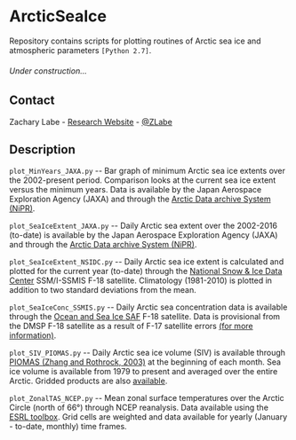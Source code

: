 # ArcticSeaIce
Repository contains scripts for plotting routines of Arctic sea ice and atmospheric parameters ```[Python 2.7]```.

###### Under construction...

## Contact
Zachary Labe - [Research Website](http://sites.uci.edu/zlabe/) - [@ZLabe](https://twitter.com/ZLabe)

## Description

`plot_MinYears_JAXA.py` --
Bar graph of minimum Arctic sea ice extents over the 2002-present period. Comparison looks at the current sea ice extent versus the minimum years. Data is available by the Japan Aerospace Exploration Agency (JAXA) and through the [Arctic Data archive System (NiPR)](https://ads.nipr.ac.jp/vishop.ver1/vishop-extent.html).

`plot_SeaIceExtent_JAXA.py` --
Daily Arctic sea extent over the 2002-2016 (to-date) is available by the Japan Aerospace Exploration Agency (JAXA) and through the [Arctic Data archive System (NiPR)](https://ads.nipr.ac.jp/vishop.ver1/vishop-extent.html).

`plot_SeaIceExtent_NSIDC.py` --
Daily Arctic sea ice extent is calculated and plotted for the current year (to-date) through the [National Snow & Ice Data Center](https://nsidc.org/arcticseaicenews/) SSM/I-SSMIS F-18 satellite. Climatology (1981-2010) is plotted in addition to two standard deviations from the mean.

`plot_SeaIceConc_SSMIS.py` --
Daily Arctic sea concentration data is available through the [Ocean and Sea Ice SAF](http://osisaf.met.no/p/ice/) F-18 satellite. Data is provisional from the DMSP F-18 satellite as a result of F-17 satellite errors [(for more information)](https://nsidc.org/arcticseaicenews/2016/05/daily-sea-ice-extent-updates-resume-with-provisional-data/).

`plot_SIV_PIOMAS.py` --
Daily Arctic sea ice volume (SIV) is available through [PIOMAS (Zhang and Rothrock, 2003)](http://psc.apl.uw.edu/research/projects/arctic-sea-ice-volume-anomaly/) at the beginning of each month. Sea ice volume is available from 1979 to present and averaged over the entire Arctic. Gridded products are also [available](http://psc.apl.washington.edu/zhang/IDAO/). 

`plot_ZonalTAS_NCEP.py` --
Mean zonal surface temperatures over the Arctic Circle (north of 66°) through NCEP reanalysis. Data available using the [ESRL toolbox](http://www.esrl.noaa.gov/psd/cgi-bin/data/timeseries/timeseries1.pl). Grid cells are weighted and data available for yearly (January - to-date, monthly) time frames.
